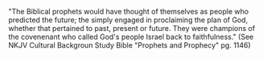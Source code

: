 
"The Biblical prophets would have thought of themselves as people who predicted the future; the simply engaged in proclaiming the plan of God, whether that pertained to past, present or future.  They were champions of the covenenant who called God's people Israel back to faithfulness."
(See NKJV Cultural Backgroun Study Bible "Prophets and Prophecy" pg. 1146)
